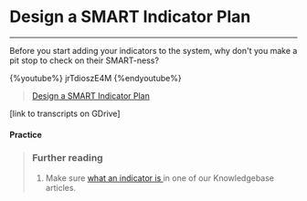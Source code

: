 # Design a SMART Indicator Plan

---

Before you start adding your indicators to the system, why don't you make a pit stop to check on their SMART-ness?

{%youtube%} jrTdioszE4M {%endyoutube%}  
> [Design a SMART Indicator Plan](https://www.youtube.com/embed/jrTdioszE4M?rel=0)

\[link to transcripts on GDrive\]

#### Practice

> ### Further reading
>
> 1. Make sure [what an indicator is ](https://help.toladata.com/8-indicators/what-is-an-indicator.html) in one of our Knowledgebase articles.



